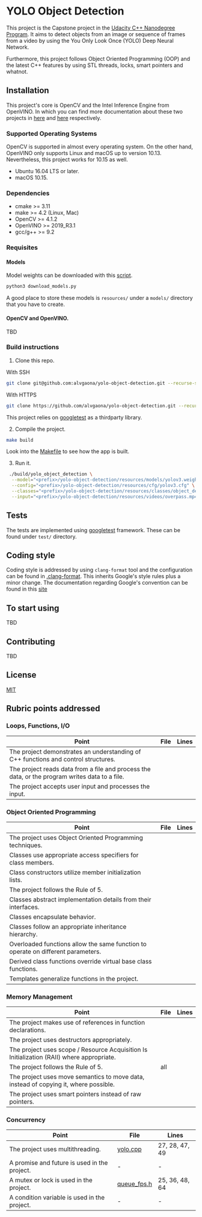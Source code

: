 # YOLO Object Detection

This project is the Capstone project in the [Udacity C++ Nanodegree Program][C++ Nanodegree].
It aims to detect objects from an image or sequence of frames from a video by using the You Only Look Once (YOLO) Deep Neural Network.

Furthermore, this project follows Object Oriented Programming (OOP) and the latest C++ features by using
STL threads, locks, smart pointers and whatnot.

## Installation

This project's core is OpenCV and the Intel Inference Engine from OpenVINO.
In which you can find more documentation about these two projects in [here][OpenCV] and [here][OpenVINO] respectively.

### Supported Operating Systems

OpenCV is supported in almost every operating system. On the other hand, OpenVINO only supports Linux and 
macOS up to version 10.13. Nevertheless, this project works for 10.15 as well.

- Ubuntu 16.04 LTS or later.
- macOS 10.15.

### Dependencies

- cmake >= 3.11
- make >= 4.2 (Linux, Mac)
- OpenCV >= 4.1.2
- OpenVINO >= 2019_R3.1
- gcc/g++ >= 9.2

### Requisites

#### Models

Model weights can be downloaded with this [script][Models downloader].

```bash
python3 download_models.py
```

A good place to store these models is `resources/` under a `models/` directory that you have to create.

#### OpenCV and OpenVINO.

TBD

### Build instructions

1. Clone this repo.

With SSH

```bash
git clone git@github.com:alvgaona/yolo-object-detection.git --recurse-submodules
```

With HTTPS

```bash
git clone https://github.com/alvgaona/yolo-object-detection.git --recurse-submodules
```

This project relies on [googletest][Google Test] as a thirdparty library.

2. Compile the project.

```bash
make build
```

Look into the [Makefile][Makefile] to see how the app is built.

3. Run it.

```bash
 ./build/yolo_object_detection \
  --model="<prefix>/yolo-object-detection/resources/models/yolov3.weights" \
  --config="<prefix>/yolo-object-detection/resources/cfg/yolov3.cfg" \
  --classes="<prefix>/yolo-object-detection/resources/classes/object_detection_classes_yolov3.txt" \
  --input="<prefix>/yolo-object-detection/resources/videos/overpass.mp4"
```

## Tests

The tests are implemented using [googletest][Google Test] framework.
These can be found under `test/` directory.

## Coding style

Coding style is addressed by using `clang-format` tool and the configuration can be found in [.clang-format].
This inherits Google's style rules plus a minor change.
The documentation regarding Google's convention can be found in this [site][Google C++ Style Guide]

## To start using

TBD

## Contributing

TBD

## License

[MIT][MIT]

## Rubric points addressed

### Loops, Functions, I/O

| Point                                                                                          | File            | Lines          |
|------------------------------------------------------------------------------------------------|-----------------|----------------|
| The project demonstrates an understanding of C++ functions and control structures.             |                 |                |
| The project reads data from a file and process the data, or the program writes data to a file. |                 |                |
| The project accepts user input and processes the input.                                        |                 |                |

### Object Oriented Programming

| Point                                                                            | File            | Lines          |
|----------------------------------------------------------------------------------|-----------------|----------------|
| The project uses Object Oriented Programming techniques.                         |                 |                |
| Classes use appropriate access specifiers for class members.                     |                 |                |
| Class constructors utilize member initialization lists.                          |                 |                |
| The project follows the Rule of 5.                                               |                 |                |
| Classes abstract implementation details from their interfaces.                   |                 |                |
| Classes encapsulate behavior.                                                    |                 |                |
| Classes follow an appropriate inheritance hierarchy.                             |                 |                |
| Overloaded functions allow the same function to operate on different parameters. |                 |                |
| Derived class functions override virtual base class functions.                   |                 |                |
| Templates generalize functions in the project.                                   |                 |                |

### Memory Management

| Point                                                                                     | File            | Lines          |
|-------------------------------------------------------------------------------------------|-----------------|----------------|
| The project makes use of references in function declarations.                             |                 |                |
| The project uses destructors appropriately.                                               |                 |                |
| The project uses scope / Resource Acquisition Is Initialization (RAII) where appropriate. |                 |                |
| The project follows the Rule of 5.                                                        | all             |                |
| The project uses move semantics to move data, instead of copying it, where possible.      |                 |                |
| The project uses smart pointers instead of raw pointers.                                  |                 |                | 

### Concurrency

| Point                                        | File            | Lines          |
|----------------------------------------------|-----------------|----------------|
| The project uses multithreading.             | [yolo.cpp]      | 27, 28, 47, 49 |
| A promise and future is used in the project. | -               | -              |
| A mutex or lock is used in the project.      | [queue_fps.h]   | 25, 36, 48, 64 |
| A condition variable is used in the project. | -               | -              |   


[yolo.cpp]: ./src/yolo.cpp
[queue_fps.h]: ./include/queue_fps.h
[.clang-format]: ./.clang-format
[Google C++ Style Guide]: https://google.github.io/styleguide/cppguide.html
[Google Test]: https://github.com/google/googletest
[MIT]: ./LICENSE
[Makefile]: ./Makefile
[Models downloader]: https://github.com/opencv/opencv_extra/blob/master/testdata/dnn/download_models.py
[OpenCV]: https://opencv.org/
[OpenVINO]: https://software.intel.com/en-us/openvino-toolkit
[C++ Nanodegree]: https://www.udacity.com/course/c-plus-plus-nanodegree--nd213
